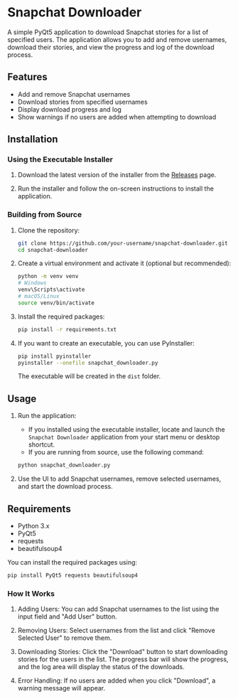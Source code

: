 # Snapchat Downloader

A simple PyQt5 application to download Snapchat stories for a list of specified users. The application allows you to add and remove usernames, download their stories, and view the progress and log of the download process.

## Features

- Add and remove Snapchat usernames
- Download stories from specified usernames
- Display download progress and log
- Show warnings if no users are added when attempting to download

## Installation

### Using the Executable Installer

1. Download the latest version of the installer from the [Releases](https://github.com/your-username/snapchat-downloader/releases) page.

2. Run the installer and follow the on-screen instructions to install the application.

### Building from Source

1. Clone the repository:

    ```bash
    git clone https://github.com/your-username/snapchat-downloader.git
    cd snapchat-downloader
    ```

2. Create a virtual environment and activate it (optional but recommended):

    ```bash
    python -m venv venv
    # Windows
    venv\Scripts\activate
    # macOS/Linux
    source venv/bin/activate
    ```

3. Install the required packages:

    ```bash
    pip install -r requirements.txt
    ```

4. If you want to create an executable, you can use PyInstaller:

    ```bash
    pip install pyinstaller
    pyinstaller --onefile snapchat_downloader.py
    ```

    The executable will be created in the `dist` folder.

## Usage

1. Run the application:

    - If you installed using the executable installer, locate and launch the `Snapchat Downloader` application from your start menu or desktop shortcut.
    - If you are running from source, use the following command:

    ```bash
    python snapchat_downloader.py
    ```

2. Use the UI to add Snapchat usernames, remove selected usernames, and start the download process.

## Requirements

- Python 3.x
- PyQt5
- requests
- beautifulsoup4

You can install the required packages using:

```bash
pip install PyQt5 requests beautifulsoup4
```

### How It Works

1. Adding Users: You can add Snapchat usernames to the list using the input field and "Add User" button.

2. Removing Users: Select usernames from the list and click "Remove Selected User" to remove them.

3. Downloading Stories: Click the "Download" button to start downloading stories for the users in the list. The progress bar will show the progress, and the log area will display the status of the downloads.

4. Error Handling: If no users are added when you click "Download", a warning message will appear.
